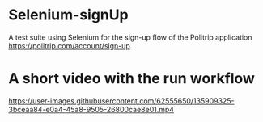# Selenium-signUp
 A test suite using Selenium for the sign-up flow of the Politrip application https://politrip.com/account/sign-up.
# A short video with the run workflow
https://user-images.githubusercontent.com/62555650/135909325-3bceaa84-e0a4-45a8-9505-26800cae8e01.mp4
